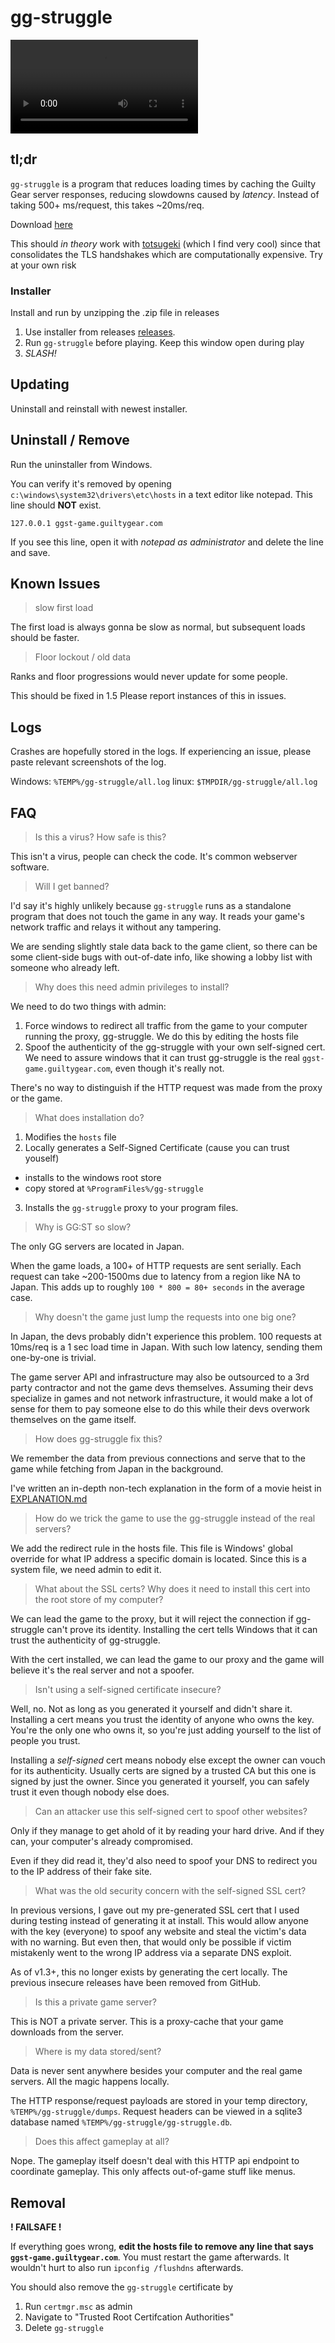 # gg-struggle

![Demo Video](media/ggmain.webm)

## tl;dr

`gg-struggle` is a program that reduces loading times by caching
the Guilty Gear server responses, reducing slowdowns caused by _latency_. 
Instead of taking 500+ ms/request, this takes ~20ms/req.

Download [here][releases]

This should _in theory_ work with [totsugeki](https://github.com/optix2000/totsugeki) 
(which I find very cool) since that consolidates the TLS handshakes which
are computationally expensive. Try at your own risk 

### Installer

Install and run by unzipping the .zip file in releases

1. Use installer from releases [releases][releases].
2. Run `gg-struggle` before playing. Keep this window open during play
3. _SLASH!_

## Updating

Uninstall and reinstall with newest installer.

## Uninstall / Remove

Run the uninstaller from Windows.

You can verify it's removed by opening
`c:\windows\system32\drivers\etc\hosts` in a text editor like notepad. This
line should  __NOT__ exist.

```
127.0.0.1 ggst-game.guiltygear.com
```

If you see this line, open it with _notepad as administrator_ and delete the
line and save.

## Known Issues

> slow first load

The first load is always gonna be slow as normal, but subsequent loads should be faster.

> Floor lockout / old data

Ranks and floor progressions would never update for some people.

This should be fixed in 1.5 Please report instances of this in issues.

## Logs

Crashes are hopefully stored in the logs. If experiencing an issue,
please paste relevant screenshots of the log.

Windows: `%TEMP%/gg-struggle/all.log`
linux: `$TMPDIR/gg-struggle/all.log`

## FAQ

> Is this a virus? How safe is this?

This isn't a virus, people can check the code.
It's common webserver software.

> Will I get banned?

I'd say it's highly unlikely because `gg-struggle` runs as a standalone program
that does not touch the game in any way. It reads your game's network traffic
and relays it without any tampering.

We are sending slightly stale data back to the game client, so there can be
some client-side bugs with out-of-date info, like showing a lobby list with
someone who already left.

> Why does this need admin privileges to install?

We need to do two things with admin:

1. Force windows to redirect all traffic from the game to your computer
   running the proxy, gg-struggle. We do this by editing the hosts file
2. Spoof the authenticity of the gg-struggle with your own self-signed cert.
   We need to assure windows that it can trust gg-struggle is the
   real `ggst-game.guiltygear.com`, even though it's really not.

There's no way to distinguish if the HTTP request was made from the proxy or the game.

> What does installation do?

1. Modifies the `hosts` file
2. Locally generates a Self-Signed Certificate (cause you can trust youself)
  - installs to the windows root store
  - copy stored at `%ProgramFiles%/gg-struggle`
3. Installs the `gg-struggle` proxy to your program files.

> Why is GG:ST so slow?

The only GG servers are located in Japan.

When the game loads, a 100+ of HTTP requests are sent serially. Each request
can take ~200-1500ms due to latency from a region like NA to Japan. This adds
up to roughly `100 * 800 = 80+ seconds` in the average case.

> Why doesn't the game just lump the requests into one big one?

In Japan, the devs probably didn't experience this problem. 100 requests at 10ms/req
is a 1 sec load time in Japan. With such low latency, sending them one-by-one is
trivial.

The game server API and infrastructure may also be outsourced to a 3rd party contractor and not the game devs themselves.
Assuming their devs specialize in games and not network infrastructure, it would
make a lot of sense for them to pay someone else to do this while their devs
overwork themselves on the game itself.

> How does gg-struggle fix this?

We remember the data from previous connections and serve that to the game
while fetching from Japan in the background.

I've written an in-depth non-tech explanation in the form of a movie heist in
[EXPLANATION.md](docs/EXPLANATION.md)

> How do we trick the game to use the gg-struggle instead of the real servers?

We add the redirect rule in the hosts file. This file is Windows' global
override for what IP address a specific domain is located. Since this is a
system file, we need admin to edit it.

> What about the SSL certs? Why does it need to install this cert into the root
> store of my computer?

We can lead the game to the proxy, but it will reject the connection if
gg-struggle can't prove its identity. Installing the cert tells Windows that
it can trust the authenticity of gg-struggle.

With the cert installed, we can lead the game to our proxy and the game will
believe it's the real server and not a spoofer.

> Isn't using a self-signed certificate insecure?

Well, no. Not as long as you generated it yourself and didn't share it.
Installing a cert means you trust the identity of anyone
who owns the key. You're the only one who owns it, so you're just adding
yourself to the list of people you trust.

Installing a _self-signed_ cert means nobody else except the owner can vouch
for its authenticity. Usually certs are signed by a trusted CA
but this one is signed by just the owner.
Since you generated it yourself, you can safely trust it even though nobody else
does.

> Can an attacker use this self-signed cert to spoof other websites?

Only if they manage to get ahold of it by reading your hard drive. And if
they can, your computer's already compromised.

Even if they did read it, they'd also need to spoof your DNS to redirect you
to the IP address of their fake site.


> What was the old security concern with the self-signed SSL cert?

In previous versions, I gave out my pre-generated SSL cert that I used during
testing instead of generating it at install.
This would allow anyone with the key (everyone) to spoof any website
and steal the victim's data with no warning. But even then, that would only be
possible if victim mistakenly went to the wrong IP address via a separate DNS
exploit.

As of v1.3+, this no longer exists by generating the cert locally. The previous
insecure releases have been removed from GitHub.

> Is this a private game server?

This is NOT a private server. This is a proxy-cache that your game downloads from
the server.

> Where is my data stored/sent?

Data is never sent anywhere besides your computer and the real game servers.
All the magic happens locally.

The HTTP response/request payloads are stored in your temp directory,
`%TEMP%/gg-struggle/dumps`. Request headers can be viewed in a sqlite3
database named `%TEMP%/gg-struggle/gg-struggle.db`.

> Does this affect gameplay at all?

Nope. The gameplay itself doesn't deal with this HTTP api endpoint
to coordinate gameplay. This only affects out-of-game stuff like menus.

## Removal

**! FAILSAFE !**

If everything goes wrong, **edit the hosts file to remove any line that
says `ggst-game.guiltygear.com`**. You must restart the game afterwards.
It wouldn't hurt to also run `ipconfig /flushdns` afterwards.

You should also remove the `gg-struggle` certificate by

1. Run `certmgr.msc` as admin
2. Navigate to "Trusted Root Certifcation Authorities"
3. Delete `gg-struggle`

[releases]: https://github.com/tsaibermelon/gg-struggle/releases/download
